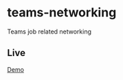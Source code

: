 # teams-networking

Teams job related networking

## Live

[Demo](https://gudanacristian.github.io/teams-networking/)
